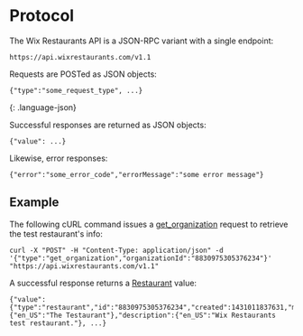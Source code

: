 # Protocol
The Wix Restaurants API is a JSON-RPC variant with a single endpoint:

    https://api.wixrestaurants.com/v1.1

Requests are POSTed as JSON objects:

~~~
{"type":"some_request_type", ...}
~~~
{: .language-json}

Successful responses are returned as JSON objects:

    {"value": ...}

Likewise, error responses: 

    {"error":"some_error_code","errorMessage":"some error message"}

## Example
The following cURL command issues a [get_organization](https://github.com/wix/openrest4j/blob/master/openrest4j-api/src/main/java/com/openrest/v1_1/GetOrganizationRequest.java) request to retrieve the test restaurant's info:

    curl -X "POST" -H "Content-Type: application/json" -d '{"type":"get_organization","organizationId":"8830975305376234"}' "https://api.wixrestaurants.com/v1.1"

A successful response returns a [Restaurant](https://github.com/wix/openrest4j/blob/master/openrest4j-api/src/main/java/com/openrest/v1_1/Restaurant.java) value:

    {"value":{"type":"restaurant","id":"8830975305376234","created":1431011837631,"modified":1459086417084,"title":{"en_US":"The Testaurant"},"description":{"en_US":"Wix Restaurants test restaurant."}, ...}
